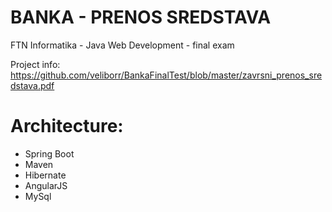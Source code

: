 # BANKA - PRENOS SREDSTAVA

FTN Informatika - Java Web Development - final exam

Project info: https://github.com/veliborr/BankaFinalTest/blob/master/zavrsni_prenos_sredstava.pdf

# Architecture:
- Spring Boot
- Maven
- Hibernate
- AngularJS
- MySql
